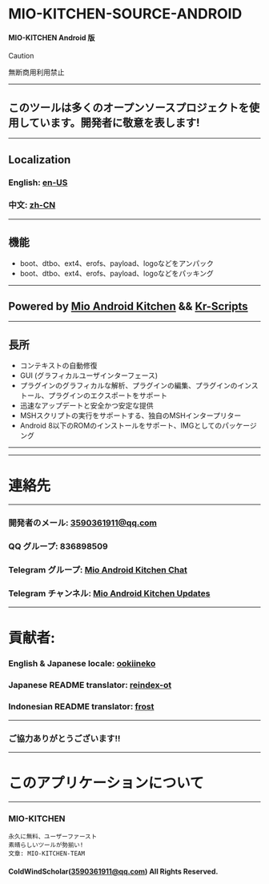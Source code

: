 # MIO-KITCHEN-SOURCE-ANDROID #
#### MIO-KITCHEN Android 版
> [!CAUTION]
> 無断商用利用禁止
***
## このツールは多くのオープンソースプロジェクトを使用しています。開発者に敬意を表します!
***
## Localization
### English: [en-US](README.md)
### 中文: [zh-CN](README_zh-CN.md)
***
## 機能
* boot、dtbo、ext4、erofs、payload、logoなどをアンパック
* boot、dtbo、ext4、erofs、payload、logoなどをパッキング
***
## Powered by [Mio Android Kitchen](https://github.com/ColdWindScholar/MIO-KITCHEN-SOURCE) && [Kr-Scripts](https://github.com/ColdWindScholar/kr-scripts)
***
## 長所
* コンテキストの自動修復
* GUI (グラフィカルユーザインターフェース)
* プラグインのグラフィカルな解析、プラグインの編集、プラグインのインストール、プラグインのエクスポートをサポート
* 迅速なアップデートと安全かつ安定な提供
* MSHスクリプトの実行をサポートする、独自のMSHインタープリター
* Android 8以下のROMのインストールをサポート、IMGとしてのパッケージング
***
***
# 連絡先
***
### 開発者のメール: 3590361911@qq.com
### QQ グループ: 836898509
### Telegram グループ: [Mio Android Kitchen Chat](https://t.me/mio_android_kitchen_group)
### Telegram チャンネル: [Mio Android Kitchen Updates](https://t.me/mio_android_kitchen)
***
# 貢献者:
### English & Japanese locale: [ookiineko](https://github.com/ookiineko)
### Japanese README translator: [reindex-ot](https://github.com/reindex-ot)
### Indonesian README translator: [frost](https://github.com/Frostleaft07)
***
### ご協力ありがとうございます!!
***
# このアプリケーションについて
***
### MIO-KITCHEN
```
永久に無料、ユーザーファースト
素晴らしいツールが勢揃い!
文章: MIO-KITCHEN-TEAM
```
#### ColdWindScholar(3590361911@qq.com) All Rights Reserved. ####
